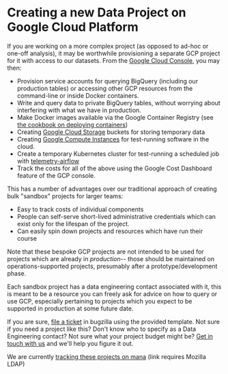 # Creating a new Data Project on Google Cloud Platform

If you are working on a more complex project (as opposed to ad-hoc or one-off analysis), it may be worthwhile provisioning a separate GCP project for it with access to our datasets. From the [Google Cloud Console](https://console.cloud.google.com/), you may then:

- Provision service accounts for querying BigQuery (including our production tables) or accessing other GCP resources from the command-line or inside Docker containers.
- Write and query data to private BigQuery tables, without worrying about interfering with what we have in production.
- Make Docker images available via the Google Container Registry (see [the cookbook on deploying containers](deploying-containers.md))
- Creating [Google Cloud Storage](https://cloud.google.com/storage/) buckets for storing temporary data
- Creating [Google Compute Instances](https://cloud.google.com/compute/docs/instances) for test-running software in the cloud.
- Create a temporary Kubernetes cluster for test-running a scheduled job with [telemetry-airflow](https://github.com/mozilla/telemetry-airflow)
- Track the costs for all of the above using the Google Cost Dashboard feature of the GCP console.

This has a number of advantages over our traditional approach of creating bulk "sandbox" projects for larger teams:

- Easy to track costs of individual components
- People can self-serve short-lived administrative credentials which can
  exist only for the lifespan of the project.
- Can easily spin down projects and resources which have run their course

Note that these bespoke GCP projects are not intended to be used for projects which are already in _production_-- those should be maintained on operations-supported projects, presumably after a prototype/development phase.

Each sandbox project has a data engineering contact associated with it, this is meant to be a resource you can freely ask for advice on how to query or use GCP, especially pertaining to projects which you expect to be supported in production at some future date.

If you are sure, [file a ticket] in bugzilla using the provided template.
Not sure if you need a project like this? Don't know who to specify as a Data Engineering contact? Not sure what your project budget might be? [Get in touch with us](../concepts/getting_help.md) and we'll help you figure it out.

We are currently [tracking these projects on mana](https://mana.mozilla.org/wiki/display/DENG/Active+GCP+Prototype+Projects) (link requires Mozilla LDAP)

[file a ticket]:  https://bugzilla.mozilla.org/enter_bug.cgi?assigned_to=nobody%40mozilla.org&bug_ignored=0&bug_severity=normal&bug_status=NEW&bug_type=task&cf_fx_iteration=---&cf_fx_points=---&comment=%2A%2A%20Please%20fill%20out%20the%20following%20information%20and%20needinfo%20the%20data%20engineering%20contact%20you%20specified%20below%2C%20don%27t%20forget%20to%20change%20the%20title%20to%20use%20your%20project%20name%21%20%2A%2A%0D%0A%0D%0AGCP-compatible%20project%20name%20%28e.g.%20missioncontrol-v2%2C%20adi-forecasting%29%3A%0D%0ALDAP%20of%20people%20who%20require%20administrative%20privileges%20for%20this%20project%3A%20%0D%0AProject%20timeline%20%28maximum%206%20months%2C%20projects%20may%20be%20renewed%20if%20development%20is%20still%20ongoing%20at%20the%20end%20of%20that%20period%29%3A%0D%0AApproximate%20budget%20for%20this%20project%20%28if%20expected%20to%20be%20greater%20than%20%241000%29%3A%0D%0AData%20Engineering%20contact%20for%20this%20project%3A%0D%0A%0D%0AFor%20more%20information%2C%20please%20see%20%5Bthe%20gcp%20project%20cookbook%5D%28https%3A%2F%2Fdocs.telemetry.mozilla.org%2Fcookbooks%2Fgcp-projects.html%29%20on%20docs.telemetry.mozilla.org.&component=General&contenttypemethod=list&contenttypeselection=text%2Fplain&defined_groups=1&filed_via=standard_form&flag_type-4=X&flag_type-607=X&flag_type-800=X&flag_type-803=X&flag_type-936=X&form_name=enter_bug&maketemplate=Remember%20values%20as%20bookmarkable%20template&op_sys=Unspecified&priority=--&product=Data%20Platform%20and%20Tools&rep_platform=Unspecified&short_desc=New%20GCP%20Project%20Request%3A%20name-of-project&status_whiteboard=%5Bgcp-project-request%5D&target_milestone=---&version=unspecified
